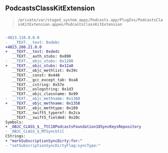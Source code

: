 ## PodcastsClassKitExtension

> `/private/var/staged_system_apps/Podcasts.app/PlugIns/PodcastsClassKitExtension.appex/PodcastsClassKitExtension`

```diff

-4023.110.9.0.0
-  __TEXT.__text: 0xdebc
+4023.200.21.0.0
+  __TEXT.__text: 0xdedc
   __TEXT.__auth_stubs: 0x890
-  __TEXT.__objc_stubs: 0x1280
+  __TEXT.__objc_stubs: 0x12a0
   __TEXT.__objc_methlist: 0x39c
   __TEXT.__const: 0x448
   __TEXT.__gcc_except_tab: 0xa8
   __TEXT.__cstring: 0x57e
   __TEXT.__oslogstring: 0x1d3
   __TEXT.__objc_classname: 0x99
-  __TEXT.__objc_methname: 0x1360
+  __TEXT.__objc_methname: 0x1358
   __TEXT.__objc_methtype: 0x189
   __TEXT.__swift5_typeref: 0x2ca
   __TEXT.__swift5_fieldmd: 0x20c
Symbols:
+ _OBJC_CLASS_$__TtC18PodcastsFoundation18SyncKeysRepository
- _OBJC_CLASS_$_MTSyncUtil
CStrings:
+ "markSubscriptionSyncDirty:for:"
- "setSubscriptionSyncDirtyFlag:syncType:"

```
